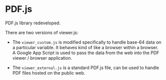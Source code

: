 # PDF.js
PDF.js library redeveloped.

There are two versions of viewer.js:

* The `viewer_custom.js` is modified specifically to handle base-64 data on a particular variable. It behaves kind of like a browser within a browser. A Google App Script is used to pass the data from the web into the PDF viewer / browser application.

* The `viewer_external.js` is a standard PDF.js file, can be used to handle PDF files hosted on the public web.
